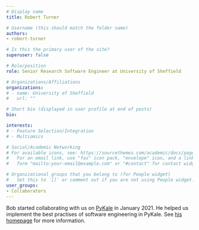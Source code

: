 ```yaml
---
# Display name
title: Robert Turner

# Username (this should match the folder name)
authors:
- robert-turner

# Is this the primary user of the site?
superuser: false

# Role/position
role: Senior Research Software Engineer at University of Sheffield

# Organizations/Affiliations
organizations:
# - name: University of Sheffield
#   url: ""

# Short bio (displayed in user profile at end of posts)
bio: 

interests:
# - Feature Selection/Integration
# - Multiomics

# Social/Academic Networking
# For available icons, see: https://sourcethemes.com/academic/docs/page-builder/#icons
#   For an email link, use "fas" icon pack, "envelope" icon, and a link in the
#   form "mailto:your-email@example.com" or "#contact" for contact widget.

# Organizational groups that you belong to (for People widget)
#   Set this to `[]` or comment out if you are not using People widget.
user_groups:
- Collaborators
---
```


Bob started collaborating with us on [PyKale](https://github.com/pykale/pykale) in January 2021. He helped us implement the best practises of software engineering in PyKale. See [his homepage](https://sites.google.com/view/robert-turner) for more information.

